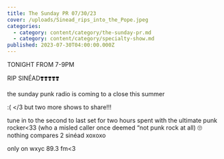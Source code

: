 ```yaml
---
title: The Sunday PR 07/30/23
cover: /uploads/Sinead_rips_into_the_Pope.jpeg
categories:
  - category: content/category/the-sunday-pr.md
  - category: content/category/specialty-show.md
published: 2023-07-30T04:00:00.000Z
---
```


TONIGHT FROM 7-9PM

RIP SINÉAD❣️❣️❣️❣️❣️

the sunday punk radio is coming to a close this summer

:( \</3 but two more shows to share!!!

tune in to the second to last set for two hours spent with the ultimate punk rocker\<33 (who a misled caller once deemed “not punk rock at all) 🙄 nothing compares 2 sinéad xoxoxo

only on wxyc 89.3 fm\<3
